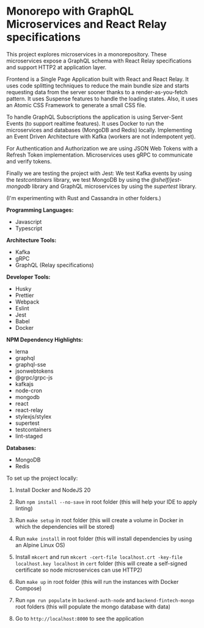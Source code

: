 # Monorepo with GraphQL Microservices and React Relay specifications

This project explores microservices in a monorepository. These microservices expose a GraphQL schema with React Relay specifications and support HTTP2 at application layer.

Frontend is a Single Page Application built with React and React Relay. It uses code splitting techniques to reduce the main bundle size and starts requesting data from the server sooner thanks to a render-as-you-fetch pattern. It uses Suspense features to handle the loading states. Also, it uses an Atomic CSS Framework to generate a small CSS file.

To handle GraphQL Subscriptions the application is using Server-Sent Events (to support realtime features). It uses Docker to run the microservices and databases (MongoDB and Redis) locally. Implementing an Event Driven Architecture with Kafka (workers are not indempotent yet).

For Authentication and Authorization we are using JSON Web Tokens with a Refresh Token implementation. Microservices uses gRPC to communicate and verify tokens.

Finally we are testing the project with Jest: We test Kafka events by using the _testcontainers_ library, we test MongoDB by using the _@shelf/jest-mongodb_ library and GraphQL microservices by using the _supertest_ library.

(I'm experimenting with Rust and Cassandra in other folders.)


**Programming Languages:**

- Javascript
- Typescript

**Architecture Tools:**

- Kafka
- gRPC
- GraphQL (Relay specifications)

**Developer Tools:**

- Husky
- Prettier
- Webpack
- Eslint
- Jest
- Babel
- Docker

**NPM Dependency Highlights:**

- lerna
- graphql
- graphql-sse
- jsonwebtokens
- @grpc/grpc-js
- kafkajs
- node-cron
- mongodb
- react
- react-relay
- stylexjs/stylex
- supertest
- testcontainers
- lint-staged

**Databases:**

- MongoDB
- Redis

To set up the project locally:

1. Install Docker and NodeJS 20

2. Run `npm install --no-save` in root folder (this will help your IDE to apply linting)

3. Run `make setup` in root folder (this will create a volume in Docker in which the dependencies will be stored)

4. Run `make install` in root folder (this will install dependencies by using an Alpine Linux OS)

5. Install `mkcert` and run `mkcert -cert-file localhost.crt -key-file localhost.key localhost` in `cert` folder (this will create a self-signed certificate so node microservices can use HTTP2)

6. Run `make up` in root folder (this will run the instances with Docker Compose)

7. Run `npm run populate` in `backend-auth-node` and `backend-fintech-mongo` root folders (this will populate the mongo database with data)

8. Go to `http://localhost:8000` to see the application
